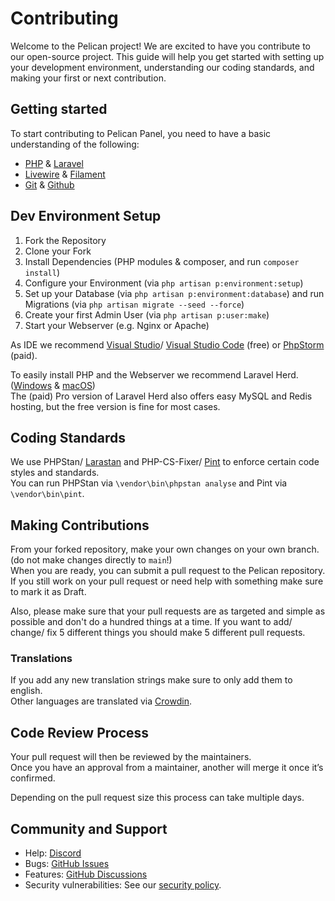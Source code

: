 # Contributing

Welcome to the Pelican project! We are excited to have you contribute to our open-source project. This guide will help you get started with setting up your development environment, understanding our coding standards, and making your first or next contribution.

## Getting started

To start contributing to Pelican Panel, you need to have a basic understanding of the following:

* [PHP](https://php.net) & [Laravel](https://laravel.com)
* [Livewire](https://laravel-livewire.com) & [Filament](https://filamentphp.com)
* [Git](https://git-scm.com) & [Github](https://github.com)

## Dev Environment Setup

1. Fork the Repository
2. Clone your Fork
3. Install Dependencies (PHP modules & composer, and run `composer install`)
4. Configure your Environment (via `php artisan p:environment:setup`)
5. Set up your Database (via `php artisan p:environment:database`) and run Migrations (via `php artisan migrate --seed --force`)
6. Create your first Admin User (via `php artisan p:user:make`)
7. Start your Webserver (e.g. Nginx or Apache)

As IDE we recommend [Visual Studio](https://visualstudio.microsoft.com)/ [Visual Studio Code](https://code.visualstudio.com) (free) or [PhpStorm](https://www.jetbrains.com/phpstorm) (paid).

To easily install PHP and the Webserver we recommend Laravel Herd. ([Windows](https://herd.laravel.com/windows) & [macOS](https://herd.laravel.com))  
The (paid) Pro version of Laravel Herd also offers easy MySQL and Redis hosting, but the free version is fine for most cases.

## Coding Standards

We use PHPStan/ [Larastan](https://github.com/larastan/larastan) and PHP-CS-Fixer/ [Pint](https://laravel.com/docs/12.x/pint) to enforce certain code styles and standards.  
You can run PHPStan via `\vendor\bin\phpstan analyse` and Pint via `\vendor\bin\pint`.

## Making Contributions

From your forked repository, make your own changes on your own branch. (do not make changes directly to `main`!)  
When you are ready, you can submit a pull request to the Pelican repository. If you still work on your pull request or need help with something make sure to mark it as Draft.

Also, please make sure that your pull requests are as targeted and simple as possible and don't do a hundred things at a time. If you want to add/ change/ fix 5 different things you should make 5 different pull requests.

### Translations

If you add any new translation strings make sure to only add them to english.  
Other languages are translated via [Crowdin](https://crowdin.com/project/pelican-dev).

## Code Review Process

Your pull request will then be reviewed by the maintainers.  
Once you have an approval from a maintainer, another will merge it once it’s confirmed.

Depending on the pull request size this process can take multiple days.

## Community and Support

* Help: [Discord](https://discord.gg/pelican-panel)
* Bugs: [GitHub Issues](https://github.com/pelican-dev/panel/issues)
* Features: [GitHub Discussions](https://github.com/pelican-dev/panel/discussions)
* Security vulnerabilities: See our [security policy](./security.md).
